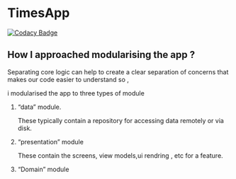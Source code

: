 # TimesApp
[![Codacy Badge](https://api.codacy.com/project/badge/Grade/a0b69cd973d24889a4194b0a47837692)](https://www.codacy.com?utm_source=github.com&amp;utm_medium=referral&amp;utm_content=mohammedgmgn/TimesApp&amp;utm_campaign=Badge_Grade)

## How I approached modularising the app ?
Separating core logic can help to create a clear separation of concerns that makes our code easier to understand so ,

i modularised the app to three types of module

1. “data” module.

    These typically contain a repository for accessing data remotely or via disk.

2. “presentation” module
   
    These contain the screens, view models,ui rendring , etc for a feature.  

3. “Domain” module


